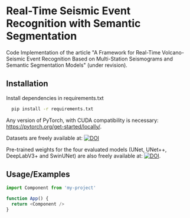 
# Real-Time Seismic Event Recognition with Semantic Segmentation

Code Implementation of the article "A Framework for Real-Time Volcano-Seismic Event Recognition Based on Multi-Station Seismograms and Semantic Segmentation Models" (under revision).

## Installation

Install dependencies in requirements.txt

```bash
  pip install -r requirements.txt
```
Any version of PyTorch, with CUDA compatibility is necessary: https://pytorch.org/get-started/locally/.

Datasets are freely available at: 
[![DOI](https://zenodo.org/badge/DOI/10.5281/zenodo.1234567.svg)](10.5281/zenodo.13901244)

Pre-trained weights for the four evaluated models (UNet, UNet++, DeepLabV3+ and SwinUNet) are also freely available at: 
[![DOI](https://zenodo.org/badge/DOI/10.5281/zenodo.1234567.svg)](10.5281/zenodo.13902232).

    
## Usage/Examples

```javascript
import Component from 'my-project'

function App() {
  return <Component />
}
```

